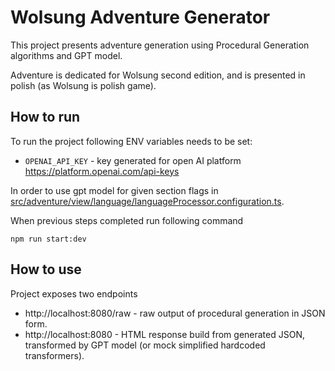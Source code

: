 # Wolsung Adventure  Generator

This project presents adventure generation using Procedural Generation algorithms and GPT model.

Adventure is dedicated for Wolsung second edition, and is presented in polish (as Wolsung is polish game).

## How to run

To run the project following ENV variables needs to be set:

- `OPENAI_API_KEY` - key generated for open AI platform https://platform.openai.com/api-keys

In order to use gpt model for given section flags
in [src/adventure/view/language/languageProcessor.configuration.ts](src/adventure/view/language/languageProcessor.configuration.ts).

When previous steps completed run following command

`npm run start:dev`

## How to use

Project exposes two endpoints

- http://localhost:8080/raw - raw output of procedural generation in JSON form.
- http://localhost:8080 - HTML response build from generated JSON, transformed by GPT model (or mock simplified
  hardcoded transformers).